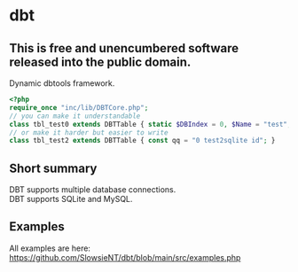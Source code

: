 # dbt
## This is free and unencumbered software released into the public domain.<br>
Dynamic dbtools framework.<br>
```php
<?php
require_once "inc/lib/DBTCore.php";
// you can make it understandable
class tbl_test0 extends DBTTable { static $DBIndex = 0, $Name = "test", $Key = "id"; }
// or make it harder but easier to write
class tbl_test2 extends DBTTable { const qq = "0 test2sqlite id"; }
```
## Short summary
DBT supports multiple database connections.<br>
DBT supports SQLite and MySQL.<br>

## Examples
All examples are here: https://github.com/SlowsieNT/dbt/blob/main/src/examples.php
